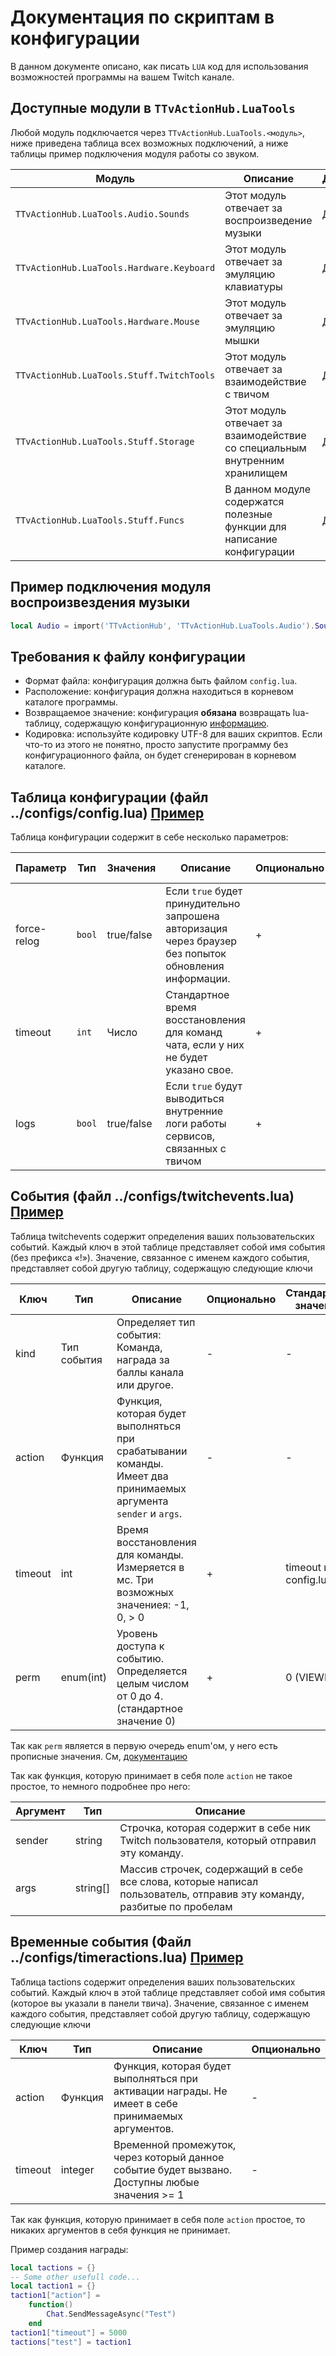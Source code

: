 # Документация по скриптам в конфигурации

В данном документе описано, как писать `LUA` код для использования
возможностей программы на вашем Twitch канале.

## Доступные модули в `TTvActionHub.LuaTools`

Любой модуль подключается через `TTvActionHub.LuaTools.<модуль>`,
ниже приведена таблица всех возможных подключений, а ниже таблицы пример
подключения модуля работы со звуком.

| Модуль                                    | Описание                                                                    | Документация                          |
| ----------------------------------------- | --------------------------------------------------------------------------- | ------------------------------------- |
| `TTvActionHub.LuaTools.Audio.Sounds`      | Этот модуль отвечает за воспроизведение музыки                              | [Документация](API/RU/Sounds.md)      |
| `TTvActionHub.LuaTools.Hardware.Keyboard` | Этот модуль отвечает за эмуляцию клавиатуры                                 | [Документация](API/RU/Keyboard.md)    |
| `TTvActionHub.LuaTools.Hardware.Mouse`    | Этот модуль отвечает за эмуляцию мышки                                      | [Документация](API/RU/Mouse.md)       |
| `TTvActionHub.LuaTools.Stuff.TwitchTools` | Этот модуль отвечает за взаимодействие с твичом                             | [Документация](API/RU/TwitchTools.md) |
| `TTvActionHub.LuaTools.Stuff.Storage`     | Этот модуль отвечает за взаимодействие со специальным внутренним хранилищем | [Документация](API/RU/Storage.md)     |
| `TTvActionHub.LuaTools.Stuff.Funcs`       | В данном модуле содержатся полезные функции для написание конфигурации      | [Документация](API/RU/Funcs.md)       |

## Пример подключения модуля воспроизвездения музыки

```lua
local Audio = import('TTvActionHub', 'TTvActionHub.LuaTools.Audio').Sounds
```

## Требования к файлу конфигурации

- Формат файла: конфигурация должна быть файлом `config.lua`.
- Расположение: конфигурация должна находиться в корневом каталоге программы.
- Возвращаемое значение: конфигурация **обязана** возвращать lua-таблицу, содержащую конфигурационную [информацию](#таблица-конфигурации-файл-configsconfiglua-пример).
- Кодировка: используйте кодировку UTF-8 для ваших скриптов.
  Если что-то из этого не понятно, просто запустите программу без конфигурационного файла, он будет сгенерирован в корневом каталоге.

## Таблица конфигурации (файл ../configs/config.lua) [Пример](example/config.md)

Таблица конфигурации содержит в себе несколько параметров:

| Параметр    | Тип    | Значения   | Описание                                                                                               | Опционально | Стандартное значение |
| ----------- | ------ | ---------- | ------------------------------------------------------------------------------------------------------ | ----------- | -------------------- |
| force-relog | `bool` | true/false | Если `true` будет принудительно запрошена авторизация через браузер без попыток обновления информации. | +           | `false`              |
| timeout     | `int`  | Число      | Стандартное время восстановления для команд чата, если у них не будет указано свое.                    | +           | `30000`              |
| logs        | `bool` | true/false | Если `true` будут выводиться внутренние логи работы сервисов, связанных с твичом                       | +           | `false`              |

## События (файл ../configs/twitchevents.lua) [Пример](example/twitchevents.md)

Таблица twitchevents содержит определения ваших пользовательских событий. Каждый ключ в этой таблице представляет собой имя события (без префикса «!»). Значение, связанное с именем каждого события, представляет собой другую таблицу, содержащую следующие ключи

| Ключ    | Тип         | Описание                                                                                                        | Опционально | Стандартное значение  |
| ------- | ----------- | --------------------------------------------------------------------------------------------------------------- | ----------- | --------------------- |
| kind    | Тип события | Определяет тип события: Команда, награда за баллы канала или другое.                                            | -           | -                     |
| action  | Функция     | Функция, которая будет выполняться при срабатывании команды. Имеет два принимаемых аргумента `sender` и `args`. | -           | -                     |
| timeout | int         | Время восстановления для команды. Измеряется в мс. Три возможных значениея: -1, 0, > 0                          | +           | timeout из config.lua |
| perm    | enum(int)   | Уровень доступа к событию. Определяется целым числом от 0 до 4. (стандартное значение 0)                        | +           | 0 (VIEWIER)           |

Так как `perm` является в первую очередь enum'ом, у него есть прописные значения. См, [документацию](API/RU/TwitchTools.md)

Так как функция, которую принимает в себя поле `action` не такое простое, то немного подробнее про него:

| Аргумент | Тип      | Описание                                                                                                              |
| -------- | -------- | --------------------------------------------------------------------------------------------------------------------- |
| sender   | string   | Строчка, которая содержит в себе ник Twitch пользователя, который отправил эту команду.                               |
| args     | string[] | Массив строчек, содержащий в себе все слова, которые написал пользователь, отправив эту команду, разбитые по пробелам |

## Временные события (Файл ../configs/timeractions.lua) [Пример](example/timeractions.md)

Таблица tactions содержит определения ваших пользовательских событий. Каждый ключ в этой таблице представляет собой имя события (которое вы указали в панели твича). Значение, связанное с именем каждого события, представляет собой другую таблицу, содержащую следующие ключи

| Ключ    | Тип     | Описание                                                                                          | Опционально |
| ------- | ------- | ------------------------------------------------------------------------------------------------- | ----------- |
| action  | Функция | Функция, которая будет выполняться при активации награды. Не имеет в себе принимаемых аргументов. | -           |
| timeout | integer | Временной промежуток, через который данное событие будет вызвано. Доступны любые значения >= 1    | -           |

Так как функция, которую принимает в себя поле `action` простое, то никаких аргументов в себя функция не принимает.

Пример создания награды:

```lua
local tactions = {}
-- Some other usefull code...
local taction1 = {}
taction1["action"] =
    function()
        Chat.SendMessageAsync("Test")
    end
taction1["timeout"] = 5000
tactions["test"] = taction1

```
